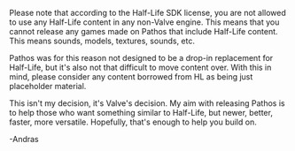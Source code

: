 Please note that according to the Half-Life SDK license, you are not
allowed to use any Half-Life content in any non-Valve engine. This means
that you cannot release any games made on Pathos that include Half-Life
content. This means sounds, models, textures, sounds, etc.

Pathos was for this reason not designed to be a drop-in replacement for
Half-Life, but it's also not that difficult to move content over. With
this in mind, please consider any content borrowed from HL as being just
placeholder material.

This isn't my decision, it's Valve's decision. My aim with releasing
Pathos is to help those who want something similar to Half-Life, but
newer, better, faster, more versatile. Hopefully, that's enough to
help you build on.

-Andras